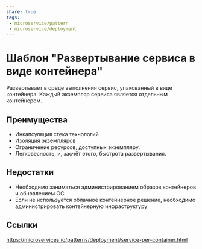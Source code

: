 ```yaml
---
share: true
tags:
 - microservice/pattern
 - microservice/deployment
---
```

# Шаблон "Развертывание сервиса в виде контейнера"
Развертывает в среде выполнения сервис, упакованный в виде контейнера. Каждый экземпляр сервиса является отдельным контейнером.
## Преимущества
+ Инкапсуляция стека технологий
+ Изоляция экземпляров
+ Ограничение ресурсов, доступных экземпляру.
+ Легковесность, и, засчёт этого, быстрота развертывания.
## Недостатки
- Необходимо заниматься администрированием образов контейнеров и обновлением ОС
- Если не используется облачное контейнерное решение, необходимо администрировать  контейнерную инфраструктуру

## Ссылки
https://microservices.io/patterns/deployment/service-per-container.html